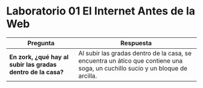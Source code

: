 # Laboratorio 01 El Internet Antes de la Web
| Pregunta | Respuesta |
| ----------- | ----------- |
| **En zork, ¿qué hay al subir las gradas dentro de la casa?** | Al subir las gradas dentro de la casa, se encuentra un ático que contiene una soga, un cuchillo sucio y un bloque de arcilla. |
